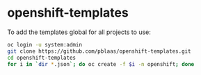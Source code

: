 # openshift-templates

To add the templates global for all projects to use:

```bash
oc login -u system:admin
git clone https://github.com/pblaas/openshift-templates.git
cd openshift-templates
for i in `dir *.json`; do oc create -f $i -n openshift; done
```
